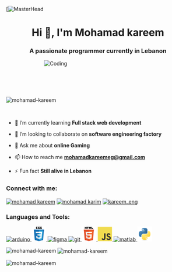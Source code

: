 [![MasterHead](https://cdn.csswinner.com/images/profiles/2016/dec/210947004.jpg)
<h1 align="center">Hi 👋, I'm Mohamad kareem</h1>
<h3 align="center">A passionate programmer currently in Lebanon</h3>
<img align="right" alt="Coding" width="400" height="100" src="https://i.pinimg.com/originals/e4/26/70/e426702edf874b181aced1e2fa5c6cde.gif">
<p align="left"> <img src="https://komarev.com/ghpvc/?username=mohamad-kareem&label=Profile%20views&color=0e75b6&style=flat" alt="mohamad-kareem" /> </p>

<p align="left"> <a href="https://twitter.com/" target="blank"><img src="https://img.shields.io/twitter/follow/?logo=twitter&style=for-the-badge" alt="" /></a> </p>

- 🌱 I’m currently learning **Full stack web development**

- 👯 I’m looking to collaborate on **software engineering factory**

- 💬 Ask me about **online Gaming**

- 📫 How to reach me **mohamadkareemeg@gmail.com**

- ⚡ Fun fact **Still alive in Lebanon**

<h3 align="left">Connect with me:</h3>
<p align="left">
<a href="https://linkedin.com/in/mohamad kareem" target="blank"><img align="center" src="https://raw.githubusercontent.com/rahuldkjain/github-profile-readme-generator/master/src/images/icons/Social/linked-in-alt.svg" alt="mohamad kareem" height="30" width="40" /></a>
<a href="https://fb.com/mohamad karim" target="blank"><img align="center" src="https://raw.githubusercontent.com/rahuldkjain/github-profile-readme-generator/master/src/images/icons/Social/facebook.svg" alt="mohamad karim" height="30" width="40" /></a>
<a href="https://www.leetcode.com/kareem_eng" target="blank"><img align="center" src="https://raw.githubusercontent.com/rahuldkjain/github-profile-readme-generator/master/src/images/icons/Social/leet-code.svg" alt="kareem_eng" height="30" width="40" /></a>
</p>

<h3 align="left">Languages and Tools:</h3>
<p align="left"> <a href="https://www.arduino.cc/" target="_blank" rel="noreferrer"> <img src="https://cdn.worldvectorlogo.com/logos/arduino-1.svg" alt="arduino" width="40" height="40"/> </a> <a href="https://www.w3schools.com/css/" target="_blank" rel="noreferrer"> <img src="https://raw.githubusercontent.com/devicons/devicon/master/icons/css3/css3-original-wordmark.svg" alt="css3" width="40" height="40"/> </a> <a href="https://www.figma.com/" target="_blank" rel="noreferrer"> <img src="https://www.vectorlogo.zone/logos/figma/figma-icon.svg" alt="figma" width="40" height="40"/> </a> <a href="https://git-scm.com/" target="_blank" rel="noreferrer"> <img src="https://www.vectorlogo.zone/logos/git-scm/git-scm-icon.svg" alt="git" width="40" height="40"/> </a> <a href="https://www.w3.org/html/" target="_blank" rel="noreferrer"> <img src="https://raw.githubusercontent.com/devicons/devicon/master/icons/html5/html5-original-wordmark.svg" alt="html5" width="40" height="40"/> </a> <a href="https://developer.mozilla.org/en-US/docs/Web/JavaScript" target="_blank" rel="noreferrer"> <img src="https://raw.githubusercontent.com/devicons/devicon/master/icons/javascript/javascript-original.svg" alt="javascript" width="40" height="40"/> </a> <a href="https://www.mathworks.com/" target="_blank" rel="noreferrer"> <img src="https://upload.wikimedia.org/wikipedia/commons/2/21/Matlab_Logo.png" alt="matlab" width="40" height="40"/> </a> <a href="https://www.python.org" target="_blank" rel="noreferrer"> <img src="https://raw.githubusercontent.com/devicons/devicon/master/icons/python/python-original.svg" alt="python" width="40" height="40"/> </a> </p>

<p><img align="left" src="https://github-readme-stats.vercel.app/api/top-langs?username=mohamad-kareem&show_icons=true&locale=en&layout=compact" alt="mohamad-kareem" /></p>

<p>&nbsp;<img align="center" src="https://github-readme-stats.vercel.app/api?username=mohamad-kareem&show_icons=true&locale=en" alt="mohamad-kareem" /></p>

<p><img align="center" src="https://github-readme-streak-stats.herokuapp.com/?user=mohamad-kareem&" alt="mohamad-kareem" /></p>
